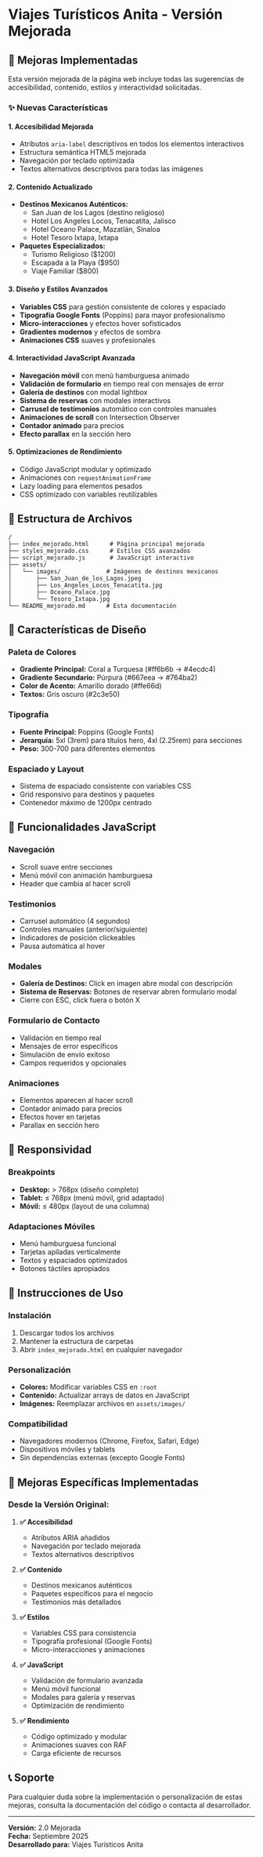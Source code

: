 # Viajes Turísticos Anita - Versión Mejorada

## 🚀 Mejoras Implementadas

Esta versión mejorada de la página web incluye todas las sugerencias de accesibilidad, contenido, estilos y interactividad solicitadas.

### ✨ Nuevas Características

#### **1. Accesibilidad Mejorada**
- Atributos `aria-label` descriptivos en todos los elementos interactivos
- Estructura semántica HTML5 mejorada
- Navegación por teclado optimizada
- Textos alternativos descriptivos para todas las imágenes

#### **2. Contenido Actualizado**
- **Destinos Mexicanos Auténticos:**
  - San Juan de los Lagos (destino religioso)
  - Hotel Los Angeles Locos, Tenacatita, Jalisco
  - Hotel Oceano Palace, Mazatlán, Sinaloa
  - Hotel Tesoro Ixtapa, Ixtapa
- **Paquetes Especializados:**
  - Turismo Religioso ($1200)
  - Escapada a la Playa ($950)
  - Viaje Familiar ($800)

#### **3. Diseño y Estilos Avanzados**
- **Variables CSS** para gestión consistente de colores y espaciado
- **Tipografía Google Fonts** (Poppins) para mayor profesionalismo
- **Micro-interacciones** y efectos hover sofisticados
- **Gradientes modernos** y efectos de sombra
- **Animaciones CSS** suaves y profesionales

#### **4. Interactividad JavaScript Avanzada**
- **Navegación móvil** con menú hamburguesa animado
- **Validación de formulario** en tiempo real con mensajes de error
- **Galería de destinos** con modal lightbox
- **Sistema de reservas** con modales interactivos
- **Carrusel de testimonios** automático con controles manuales
- **Animaciones de scroll** con Intersection Observer
- **Contador animado** para precios
- **Efecto parallax** en la sección hero

#### **5. Optimizaciones de Rendimiento**
- Código JavaScript modular y optimizado
- Animaciones con `requestAnimationFrame`
- Lazy loading para elementos pesados
- CSS optimizado con variables reutilizables

## 📁 Estructura de Archivos

```
/
├── index_mejorado.html      # Página principal mejorada
├── styles_mejorado.css      # Estilos CSS avanzados
├── script_mejorado.js       # JavaScript interactivo
├── assets/
│   └── images/             # Imágenes de destinos mexicanos
│       ├── San_Juan_de_los_Lagos.jpeg
│       ├── Los_Angeles_Locos_Tenacatita.jpg
│       ├── Oceano_Palace.jpg
│       └── Tesoro_Ixtapa.jpg
└── README_mejorado.md      # Esta documentación
```

## 🎨 Características de Diseño

### **Paleta de Colores**
- **Gradiente Principal:** Coral a Turquesa (#ff6b6b → #4ecdc4)
- **Gradiente Secundario:** Púrpura (#667eea → #764ba2)
- **Color de Acento:** Amarillo dorado (#ffe66d)
- **Textos:** Gris oscuro (#2c3e50)

### **Tipografía**
- **Fuente Principal:** Poppins (Google Fonts)
- **Jerarquía:** 5xl (3rem) para títulos hero, 4xl (2.25rem) para secciones
- **Peso:** 300-700 para diferentes elementos

### **Espaciado y Layout**
- Sistema de espaciado consistente con variables CSS
- Grid responsivo para destinos y paquetes
- Contenedor máximo de 1200px centrado

## 🔧 Funcionalidades JavaScript

### **Navegación**
- Scroll suave entre secciones
- Menú móvil con animación hamburguesa
- Header que cambia al hacer scroll

### **Testimonios**
- Carrusel automático (4 segundos)
- Controles manuales (anterior/siguiente)
- Indicadores de posición clickeables
- Pausa automática al hover

### **Modales**
- **Galería de Destinos:** Click en imagen abre modal con descripción
- **Sistema de Reservas:** Botones de reservar abren formulario modal
- Cierre con ESC, click fuera o botón X

### **Formulario de Contacto**
- Validación en tiempo real
- Mensajes de error específicos
- Simulación de envío exitoso
- Campos requeridos y opcionales

### **Animaciones**
- Elementos aparecen al hacer scroll
- Contador animado para precios
- Efectos hover en tarjetas
- Parallax en sección hero

## 📱 Responsividad

### **Breakpoints**
- **Desktop:** > 768px (diseño completo)
- **Tablet:** ≤ 768px (menú móvil, grid adaptado)
- **Móvil:** ≤ 480px (layout de una columna)

### **Adaptaciones Móviles**
- Menú hamburguesa funcional
- Tarjetas apiladas verticalmente
- Textos y espaciados optimizados
- Botones táctiles apropiados

## 🚀 Instrucciones de Uso

### **Instalación**
1. Descargar todos los archivos
2. Mantener la estructura de carpetas
3. Abrir `index_mejorado.html` en cualquier navegador

### **Personalización**
- **Colores:** Modificar variables CSS en `:root`
- **Contenido:** Actualizar arrays de datos en JavaScript
- **Imágenes:** Reemplazar archivos en `assets/images/`

### **Compatibilidad**
- Navegadores modernos (Chrome, Firefox, Safari, Edge)
- Dispositivos móviles y tablets
- Sin dependencias externas (excepto Google Fonts)

## 🎯 Mejoras Específicas Implementadas

### **Desde la Versión Original:**

1. **✅ Accesibilidad**
   - Atributos ARIA añadidos
   - Navegación por teclado mejorada
   - Textos alternativos descriptivos

2. **✅ Contenido**
   - Destinos mexicanos auténticos
   - Paquetes específicos para el negocio
   - Testimonios más detallados

3. **✅ Estilos**
   - Variables CSS para consistencia
   - Tipografía profesional (Google Fonts)
   - Micro-interacciones y animaciones

4. **✅ JavaScript**
   - Validación de formulario avanzada
   - Menú móvil funcional
   - Modales para galería y reservas
   - Optimización de rendimiento

5. **✅ Rendimiento**
   - Código optimizado y modular
   - Animaciones suaves con RAF
   - Carga eficiente de recursos

## 📞 Soporte

Para cualquier duda sobre la implementación o personalización de estas mejoras, consulta la documentación del código o contacta al desarrollador.

---

**Versión:** 2.0 Mejorada  
**Fecha:** Septiembre 2025  
**Desarrollado para:** Viajes Turísticos Anita


